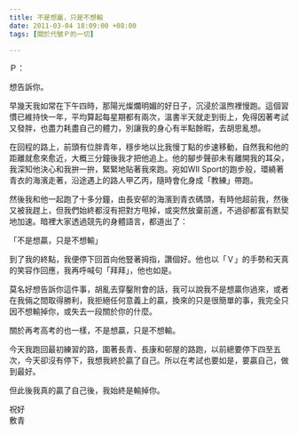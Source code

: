 ```yaml
---
title: 不是想贏，只是不想輸
date: 2011-03-04 18:09:00 +08:00
tags: [關於代號Ｐ的一切]

---
```


Ｐ：  
  
想告訴你。  
  
早幾天我如常在下午四時，那陽光燦爛明媚的好日子，沉浸於溫煦裡慢跑。這個習慣已維持快一年，平均算起每星期都有兩次，溫書半天就走到街上，免得因著考試又發胖，也盡力耗盡自己的體力，別讓我的身心有半點餘暇，去胡思亂想。  
  
在回程的路上，前頭有位胖青年，穩步地以比我慢丁點的步速移動，自然我和他的距離就愈來愈近，大概三分鐘後我才把他追上。他的腳步聲卻未有離開我的耳朵，我深知他決心和我拚一拚，緊緊地貼著我來跑。宛如WII Sport的跑步般，環繞著青衣的海濱走著，沿途遇上的路人甲乙丙，隨時會化身成「教練」帶跑。  
  
然後我和他一起跑了十多分鐘，由長安邨的海濱到青衣碼頭，有時他超前我，然後又被我趕上，但我們始終都沒有把對方甩掉，或突然放棄前進，不過卻都富有默契地加速。暗裡大家透過競先的身體語言，都道出了：  
  
「不是想贏，只是不想輸」  
  
到了我的終點，我便停下回首向他豎著拇指，讚個好。他也以「Ｖ」的手勢和天真的笑容作回應，我再呼喊句「拜拜」，他也如是。  
  
莫名好想告訴你這件事，胡亂去穿鑿附會的話，我可以說我不是想贏你過來，或者在我倆之間取得勝利，我拒絕任何意義上的贏，換來的只是很簡單的事，我完全只因不想輸掉你，或失去一段關於你的什麼。  
  
關於再考高考的也一樣，不是想贏，只是不想輸。  
  
今天我跑回最初練習的路，圍著長青、長康和邨屋的路跑，以前總要停下四至五次，今天卻沒有停下，我想我終於贏了自己。所以在考試也要如是，要贏自己，做到最好。  
  
但此後我真的贏了自己後，我始終是輸掉你。  
  
祝好  
敷青
